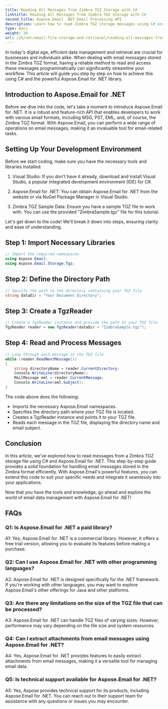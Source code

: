 ```yaml
---
title: Reading All Messages from Zimbra TGZ Storage with C#
linktitle: Reading All Messages from Zimbra TGZ Storage with C#
second_title: Aspose.Email .NET Email Processing API
description: Learn how to read Zimbra TGZ storage messages using C# and Aspose.Email for .NET. Step-by-step guide with source code included.
type: docs
weight: 10
url: /zh/net/email-file-storage-and-retrieval/reading-all-messages-from-zimbra-tgz-storage-with-csharp/
---
```


In today's digital age, efficient data management and retrieval are crucial for businesses and individuals alike. When dealing with email messages stored in the Zimbra TGZ format, having a reliable method to read and access these messages programmatically can significantly streamline your workflow. This article will guide you step by step on how to achieve this using C# and the powerful Aspose.Email for .NET library.

## Introduction to Aspose.Email for .NET

Before we dive into the code, let's take a moment to introduce Aspose.Email for .NET. It is a robust and feature-rich API that enables developers to work with various email formats, including MSG, PST, EML, and, of course, the Zimbra TGZ format. With Aspose.Email, you can perform a wide range of operations on email messages, making it an invaluable tool for email-related tasks.

## Setting Up Your Development Environment

Before we start coding, make sure you have the necessary tools and libraries installed:

1. Visual Studio: If you don't have it already, download and install Visual Studio, a popular integrated development environment (IDE) for C#.

2. Aspose.Email for .NET: You can obtain Aspose.Email for .NET from the website or via NuGet Package Manager in Visual Studio.

3. Zimbra TGZ Sample Data: Ensure you have a sample TGZ file to work with. You can use the provided "ZimbraSample.tgz" file for this tutorial.

Let's get down to the code! We'll break it down into steps, ensuring clarity and ease of understanding.

## Step 1: Import Necessary Libraries

```csharp
// Import the required namespaces
using Aspose.Email;
using Aspose.Email.Storage.Tgz;
```

## Step 2: Define the Directory Path

```csharp
// Specify the path to the directory containing your TGZ file
string dataDir = "Your Document Directory";
```

## Step 3: Create a TgzReader

```csharp
// Create a TgzReader instance and provide the path to your TGZ file
TgzReader reader = new TgzReader(dataDir + "ZimbraSample.tgz");
```

## Step 4: Read and Process Messages

```csharp
// Loop through each message in the TGZ file
while (reader.ReadNextMessage())
{
    string directoryName = reader.CurrentDirectory;
    Console.WriteLine(directoryName);
    MailMessage eml = reader.CurrentMessage;
    Console.WriteLine(eml.Subject);
}
```

The code above does the following:

- Imports the necessary Aspose.Email namespaces.
- Specifies the directory path where your TGZ file is located.
- Creates a TgzReader instance and points it to your TGZ file.
- Reads each message in the TGZ file, displaying the directory name and email subject.

## Conclusion

In this article, we've explored how to read messages from a Zimbra TGZ storage file using C# and Aspose.Email for .NET. This step-by-step guide provides a solid foundation for handling email messages stored in the Zimbra format efficiently. With Aspose.Email's powerful features, you can extend this code to suit your specific needs and integrate it seamlessly into your applications.

Now that you have the tools and knowledge, go ahead and explore the world of email data management with Aspose.Email for .NET!


## FAQs

### Q1: Is Aspose.Email for .NET a paid library?

A1: Yes, Aspose.Email for .NET is a commercial library. However, it offers a free trial version, allowing you to evaluate its features before making a purchase.

### Q2: Can I use Aspose.Email for .NET with other programming languages?

A2: Aspose.Email for .NET is designed specifically for the .NET framework. If you're working with other languages, you may want to explore Aspose.Email's other offerings for Java and other platforms.

### Q3: Are there any limitations on the size of the TGZ file that can be processed?

A3: Aspose.Email for .NET can handle TGZ files of varying sizes. However, performance may vary depending on the file size and system resources.

### Q4: Can I extract attachments from email messages using Aspose.Email for .NET?

A4: Yes, Aspose.Email for .NET provides features to easily extract attachments from email messages, making it a versatile tool for managing email data.

### Q5: Is technical support available for Aspose.Email for .NET?

A5: Yes, Aspose provides technical support for its products, including Aspose.Email for .NET. You can reach out to their support team for assistance with any questions or issues you may encounter.
